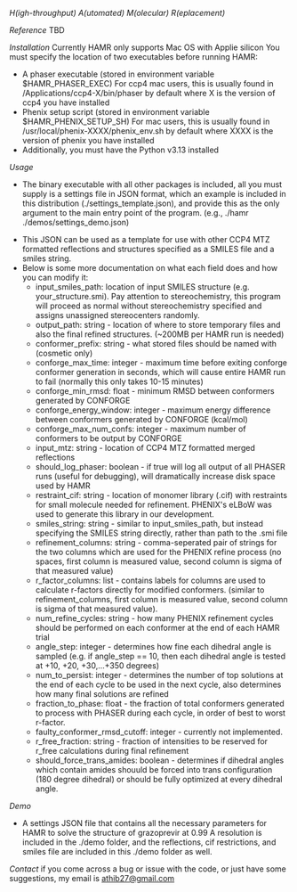 _H(igh-throughput) A(utomated) M(olecular) R(eplacement)_

_Reference_
TBD

_Installation_
Currently HAMR only supports Mac OS with Applie silicon
You must specify the location of two executables before running HAMR:

- A phaser executable (stored in environment variable $HAMR_PHASER_EXEC)
  For ccp4 mac users, this is usually found in /Applications/ccp4-X/bin/phaser by default where X is the version of ccp4 you have installed
- Phenix setup script (stored in environment variable $HAMR_PHENIX_SETUP_SH)
  For mac users, this is usually found in /usr/local/phenix-XXXX/phenix_env.sh by default where XXXX is the version of phenix you have installed
- Additionally, you must have the Python v3.13 installed

_Usage_

- The binary executable with all other packages is included, all you must supply is a settings file in JSON format, which an example is included in this distribution (./settings_template.json), and provide this as the only argument to the main entry point of the program.
  (e.g., ./hamr ./demos/settings_demo.json)

* This JSON can be used as a template for use with other CCP4 MTZ formatted reflections and structures specified as a SMILES file and a smiles string.
* Below is some more documentation on what each field does and how you can modify it:
  - input_smiles_path: location of input SMILES structure (e.g. your_structure.smi). Pay attention to stereochemistry, this program will proceed as normal without stereochemistry specified and assigns unassigned stereocenters randomly.
  - output_path: string - location of where to store temporary files and also the final refined structures. (~200MB per HAMR run is needed)
  - conformer_prefix: string - what stored files should be named with (cosmetic only)
  - conforge_max_time: integer - maximum time before exiting conforge conformer generation in seconds, which will cause entire HAMR run to fail (normally this only takes 10-15 minutes)
  - conforge_min_rmsd: float - minimum RMSD between conformers generated by CONFORGE
  - conforge_energy_window: integer - maximum energy difference between conformers generated by CONFORGE (kcal/mol)
  - conforge_max_num_confs: integer - maximum number of conformers to be output by CONFORGE
  - input_mtz: string - location of CCP4 MTZ formatted merged reflections
  - should_log_phaser: boolean - if true will log all output of all PHASER runs (useful for debugging), will dramatically increase disk space used by HAMR
  - restraint_cif: string - location of monomer library (.cif) with restraints for small molecule needed for refinement. PHENIX's eLBoW was used to generate this library in our development.
  - smiles_string: string - similar to input_smiles_path, but instead specifying the SMILES string directly, rather than path to the .smi file
  - refinement_columns: string - comma-seperated pair of strings for the two columns which are used for the PHENIX refine process (no spaces, first column is measured value, second column is sigma of that measured value)
  - r_factor_columns: list - contains labels for columns are used to calculate r-factors directly for modified conformers. (similar to refinement_columns, first column is measured value, second column is sigma of that measured value).
  - num_refine_cycles: string - how many PHENIX refinement cycles should be performed on each conformer at the end of each HAMR trial
  - angle_step: integer - determines how fine each dihedral angle is sampled (e.g. if angle_step == 10, then each dihedral angle is tested at +10, +20, +30,...+350 degrees)
  - num_to_persist: integer - determines the number of top solutions at the end of each cycle to be used in the next cycle, also determines how many final solutions are refined
  - fraction_to_phase: float - the fraction of total conformers generated to process with PHASER during each cycle, in order of best to worst r-factor.
  - faulty_conformer_rmsd_cutoff: integer - currently not implemented.
  - r_free_fraction: string - fraction of intensities to be reserved for r_free calculations during final refinement
  - should_force_trans_amides: boolean - determines if dihedral angles which contain amides shouuld be forced into trans configuration (180 degree dihedral) or should be fully optimized at every dihedral angle.

_Demo_

- A settings JSON file that contains all the necessary parameters for HAMR to solve the structure of grazoprevir at 0.99 A resolution is included in the ./demo folder, and the reflections, cif restrictions, and smiles file are included in this ./demo folder as well.

_Contact_
if you come across a bug or issue with the code, or just have some suggestions, my email is athib27@gmail.com
